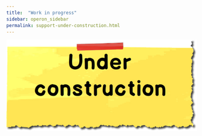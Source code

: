 ```yaml
---
title:  "Work in progress"
sidebar: operon_sidebar
permalink: support-under-construction.html
---
```


<img src="\images/construction.jpg" alt="Under construction">
